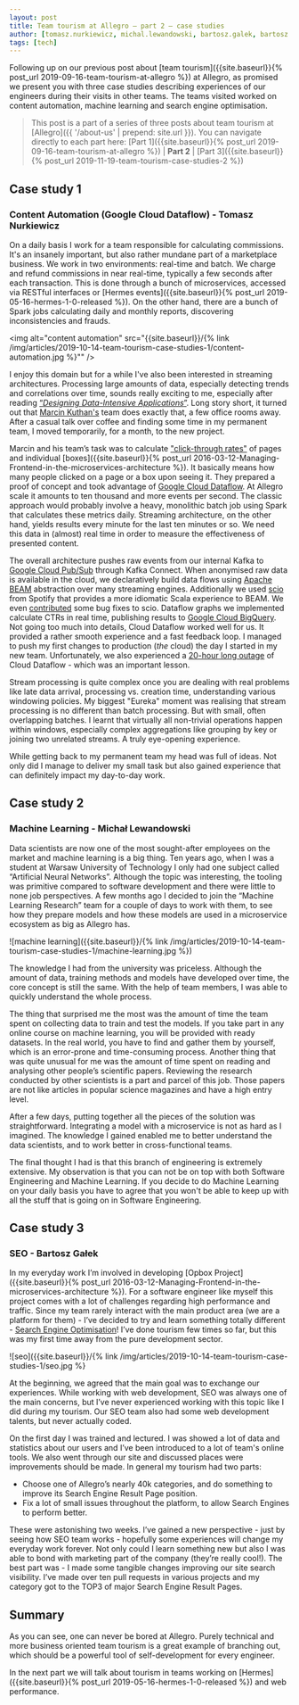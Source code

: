 ```yaml
---
layout: post
title: Team tourism at Allegro — part 2 — case studies
author: [tomasz.nurkiewicz, michal.lewandowski, bartosz.galek, bartosz.balukiewicz]
tags: [tech]
---
```

Following up on our previous post about [team tourism]({{site.baseurl}}{% post_url  2019-09-16-team-tourism-at-allegro %}) at Allegro,
as promised we present you with three case studies describing experiences of our engineers during their visits in other teams.
The teams visited worked on content automation, machine learning and search engine optimisation.

> This post is a part of a series of three posts about team tourism at [Allegro]({{ '/about-us' | prepend: site.url }}).
> You can navigate directly to each part here: [Part 1]({{site.baseurl}}{% post_url  2019-09-16-team-tourism-at-allegro %}) | **Part 2** | [Part 3]({{site.baseurl}}{% post_url  2019-11-19-team-tourism-case-studies-2 %})

## Case study 1
### Content Automation (Google Cloud Dataflow) - Tomasz Nurkiewicz
On a daily basis I work for a team responsible for calculating commissions. It's an insanely important, but also rather mundane
part of a marketplace business. We work in two environments: real-time and batch. We charge and refund commissions in
near real-time, typically a few seconds after each transaction. This is done through a bunch of microservices, accessed
via RESTful interfaces or [Hermes events]({{site.baseurl}}{% post_url  2019-05-16-hermes-1-0-released %}). On the other hand, there are a
bunch of Spark jobs calculating daily and monthly reports, discovering inconsistencies and frauds.

<img alt="content automation" src="{{site.baseurl}}/{% link /img/articles/2019-10-14-team-tourism-case-studies-1/content-automation.jpg %}"" />

I enjoy this domain but for a while I've also been interested in streaming architectures. Processing large amounts of
data, especially detecting trends and correlations over time, sounds really exciting to me, especially after reading
[“_Designing Data-Intensive Applications_”](https://allegro.pl/listing?string=designing%20data%20intensive%20applications).
Long story short, it turned out that [Marcin Kuthan's]({{site.baseurl}}/authors/marcin.kuthan/) team does exactly that,
a few office rooms away. After a casual talk over coffee and finding some time in my permanent team, I moved temporarily,
for a month, to the new project.

Marcin and his team’s task was to calculate ["click-through rates"](https://en.wikipedia.org/wiki/Click-through_rate)
of pages and individual [boxes]({{site.baseurl}}{% post_url  2016-03-12-Managing-Frontend-in-the-microservices-architecture %}).
It basically means how many people clicked on a page or a box upon seeing it. They prepared a proof of concept
and took advantage of [Google Cloud Dataflow](https://cloud.google.com/dataflow/). At Allegro scale it amounts to ten thousand
and more events per second. The classic approach would probably involve a heavy, monolithic batch job using Spark
that calculates these metrics daily. Streaming architecture, on the other hand, yields results every minute for the last
ten minutes or so. We need this data in (almost) real time in order to measure the effectiveness of presented content.

The overall architecture pushes raw events from our internal Kafka to [Google Cloud Pub/Sub](https://cloud.google.com/pubsub/docs/) through Kafka Connect.
When anonymised raw data is available in the
cloud, we declaratively build data flows using [Apache BEAM](https://beam.apache.org/) abstraction over many streaming
engines. Additionally we used [scio](https://github.com/spotify/scio) from Spotify that provides a more idiomatic Scala
experience to BEAM. We even [contributed](https://github.com/spotify/scio/commits?author=piter75) some bug fixes to
scio. Dataflow graphs we implemented calculate CTRs in real time, publishing results to [Google Cloud BigQuery](https://cloud.google.com/bigquery/).
Not going too much into details, Cloud Dataflow worked well for us. It provided a rather smooth experience
and a fast feedback loop. I managed to push my first changes to production (*the* cloud) the day I started in my new team.
Unfortunately, we also experienced a [20-hour long outage](https://status.cloud.google.com/incident/cloud-dataflow/19001)
of Cloud Dataflow - which was an important lesson.

Stream processing is quite complex once you are dealing with real problems like late data arrival, processing vs.
creation time, understanding various windowing policies. My biggest "Eureka" moment was realising that stream processing
is no different than batch processing. But with small, often overlapping batches. I learnt that virtually all
non-trivial operations happen within windows, especially complex aggregations like grouping by key or joining two
unrelated streams. A truly eye-opening experience.

While getting back to my permanent team my head was full of ideas. Not only did I manage to deliver my small task but
also gained experience that can definitely impact my day-to-day work.

## Case study 2
### Machine Learning - Michał Lewandowski
Data scientists are now one of the most sought-after employees on the market and machine learning is a big thing. Ten years
ago, when I was a student at Warsaw University of Technology I only had one subject called “Artificial Neural Networks”.
Although the topic was interesting, the tooling was primitive compared to software development and there were little to
none job perspectives. A few months ago I decided to join the “Machine Learning Research” team for a couple of days to
work with them, to see how they prepare models and how these models are used in a microservice ecosystem as big as Allegro
has.

![machine learning]({{site.baseurl}}/{% link /img/articles/2019-10-14-team-tourism-case-studies-1/machine-learning.jpg %})

The knowledge I had from the university was priceless. Although the amount of data, training methods and models have
developed over time, the core concept is still the same. With the help of team members, I was able to quickly understand
the whole process.

The thing that surprised me the most was the amount of time the team spent on collecting data to train and test the
models. If you take part in any online course on machine learning, you will be provided with ready datasets.
In the real world, you have to find and gather them by yourself, which is an error-prone and time-consuming process.
Another thing that was quite unusual for me was the amount of time spent on reading and analysing other people’s scientific papers.
Reviewing the research conducted by other scientists is a part and parcel of this job. Those papers are not like articles
in popular science magazines and have a high entry level.

After a few days, putting together all the pieces of the solution was straightforward. Integrating a model with a
microservice is not as hard as I imagined. The knowledge I gained enabled me to better understand the data scientists,
and to work better in cross-functional teams.

The final thought I had is that this branch of engineering is extremely extensive. My observation is that you can not be
on top with both Software Engineering and Machine Learning. If you decide to do Machine Learning on your daily basis you
have to agree that you won't be able to keep up with all the stuff that is going on in Software Engineering.

## Case study 3
### SEO - Bartosz Gałek
In my everyday work I’m involved in developing [Opbox Project]({{site.baseurl}}{% post_url  2016-03-12-Managing-Frontend-in-the-microservices-architecture %}).
For a software engineer like myself this project comes with a lot of challenges regarding high performance and traffic.
Since my team rarely interact with the main product area (we are a platform for them) - I’ve decided to try and learn
something totally different - [Search Engine Optimisation](https://en.wikipedia.org/wiki/Search_engine_optimization)!
I’ve done tourism few times so far, but this was my first time away from the pure development sector.

![seo]({{site.baseurl}}/{% link /img/articles/2019-10-14-team-tourism-case-studies-1/seo.jpg %}

At the beginning, we agreed that the main goal was to exchange our experiences. While working with web development,
SEO was always one of the main concerns, but I’ve never experienced working with this topic like I did during my tourism.
Our SEO team also had some web development talents, but never actually coded.

On the first day I was trained and lectured. I was showed a lot of data and statistics about our users and I’ve been
introduced to a lot of team's online tools. We also went through our site and discussed places were improvements should
be made. In general my tourism had two parts:
* Choose one of Allegro’s nearly 40k categories, and do something to improve its Search Engine Result Page position.
* Fix a lot of small issues throughout the platform, to allow Search Engines to perform better.

These were astonishing two weeks. I’ve gained a new perspective - just by seeing how SEO team works - hopefully some
experiences will change my everyday work forever. Not only could I learn something new but also I was able to bond with
marketing part of the company (they’re really cool!). The best part was - I made some tangible changes improving our site
search visibility. I’ve made over ten pull requests in various projects and my category got to the TOP3 of major Search
Engine Result Pages.

## Summary
As you can see, one can never be bored at Allegro. Purely technical and more business oriented team tourism is
a great example of branching out, which should be a powerful tool of self-development for every engineer.

In the next part we will talk about tourism in teams working on [Hermes]({{site.baseurl}}{% post_url  2019-05-16-hermes-1-0-released %})
and web performance.
<style type="text/css">.post img{margin: 0 auto;display: block;}</style>
